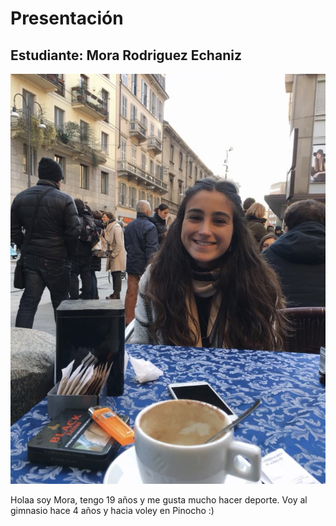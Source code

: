 # Presentación

## Estudiante: Mora Rodriguez Echaniz

![Mi foto](IMG_3987.jpg)

Holaa soy Mora, tengo 19 años y me gusta mucho hacer deporte. Voy al gimnasio hace 4 años y hacia voley en Pinocho :)

